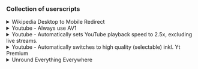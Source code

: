 ### Collection of userscripts

<details>
  <summary>Wikipedia Desktop to Mobile Redirect</summary>
  
    // ==UserScript==
    // @name         Wikipedia Desktop to Mobile Redirect
    // @namespace    http://tampermonkey.net/
    // @version      v1
    // @author       OD
    // @description  Redirect desktop Wikipedia to mobile version
    // @match        https://*.wikipedia.org/*
    // @exclude      https://*.m.wikipedia.org/*
    // @grant        none
    // ==/UserScript==
    
    (function() {
        'use strict';
        let currentURL = window.location.href;
        let mobileURL = currentURL.replace(/\/\/(\w+)\.wikipedia\.org/, '//$1.m.wikipedia.org');
        window.location.replace(mobileURL);
    })();

</details>

<details>
  <summary>Youtube - Always use AV1</summary>
  
    // ==UserScript==
    // @name                Use YouTube AV1
    // @description         Use AV1 for video playback on YouTube with enhanced features and compatibility
    // @namespace           http://tampermonkey.net/
    // @version             v1
    // @author              OD
    // @match               https://www.youtube.com/*
    // @match               https://www.youtube.com/embed/*
    // @match               https://www.youtube-nocookie.com/embed/*
    // @exclude             https://www.youtube.com/live_chat*
    // @exclude             https://www.youtube.com/live_chat_replay*
    // @exclude             /^https?://\S+\.(txt|png|jpg|jpeg|gif|xml|svg|manifest|log|ini)[^\/]*$/
    // @icon                https://www.google.com/s2/favicons?sz=64&domain=youtube.com
    // @grant               none
    // @run-at              document-start
    // @license             MIT
    // @unwrap
    // @allFrames           true
    // @inject-into         page
    // ==/UserScript==
    
    /**
     * Enhanced YouTube AV1 Userscript
     *
     * This script forces YouTube to use the AV1 video codec for playback, which can provide
     * better video quality at the same bitrate compared to older codecs like VP9 or H.264.
     *
     * Improvements in this version:
     * - Better error handling and browser compatibility checks
     * - Improved code structure and documentation
     * - More efficient promise handling
     * - Enhanced debugging capabilities
     * - Better performance through optimized code
     */
    (function () {
      'use strict';
    
      // Configuration options
      const CONFIG = {
        debug: false,           // Set to true to enable detailed console logging
        forceAV1: true,         // Set to false to disable AV1 forcing (for testing)
        preferenceValue: '8192' // YouTube's internal value for AV1 preference
      };
    
      // Logger utility for better debugging
      const logger = {
        debug: function(...args) {
          if (CONFIG.debug) console.debug("YouTube-AV1:", ...args);
        },
        info: function(...args) {
          console.info("YouTube-AV1:", ...args);
        },
        warn: function(...args) {
          console.warn("YouTube-AV1:", ...args);
        },
        error: function(...args) {
          console.error("YouTube-AV1:", ...args);
        }
      };
    
      logger.info("Script injected");
    
      /**
       * Safely get the native Promise implementation
       * This avoids issues with modified Promise objects in some browsers
       * @returns {PromiseConstructor} A reliable Promise constructor
       */
      function getSafePromise() {
        try {
          // Use the Promise from an async function to avoid hacked global Promise
          return (async () => {})().constructor;
        } catch (e) {
          logger.warn("Failed to get safe Promise, falling back to global Promise", e);
          return window.Promise;
        }
      }
    
      /**
       * Configure YouTube experiment flags to optimize for AV1
       * This modifies YouTube's internal configuration to prefer AV1
       */
      function configureYouTubeFlags() {
        logger.debug("Configuring YouTube experiment flags");
    
        let firstConfigDetected = true;
        let intervalId = 0;
        const { setInterval, clearInterval, setTimeout } = window;
    
        const updateFlags = () => {
          // Check if YouTube config exists
          const ytConfig = (window.ytcfg && window.ytcfg.data_) ? window.ytcfg.data_ : null;
          if (!ytConfig) return;
    
          const isFirstConfig = firstConfigDetected;
          firstConfigDetected = false;
    
          // Update experiment flags to optimize for AV1
          const flagSets = [ytConfig.EXPERIMENT_FLAGS, ytConfig.EXPERIMENTS_FORCED_FLAGS];
    
          for (const flags of flagSets) {
            if (!flags) continue;
    
            // Disable flags that would prevent AV1 from being selected
            flags.html5_disable_av1_hdr = false;
            flags.html5_prefer_hbr_vp9_over_av1 = false;
            flags.html5_account_onesie_format_selection_during_format_filter = false;
    
            // Additional flags that might help with AV1 selection
            if (flags.hasOwnProperty('html5_prefer_av1_over_vp9_for_hdr')) {
              flags.html5_prefer_av1_over_vp9_for_hdr = true;
            }
          }
    
          // Set up a mutation observer to detect when YouTube updates its configuration
          if (isFirstConfig) {
            let observer = new MutationObserver(() => {
              observer.disconnect();
              observer.takeRecords();
              observer = null;
    
              setTimeout(() => {
                if (intervalId) {
                  clearInterval.call(window, intervalId);
                  intervalId = 0;
                }
                updateFlags();
              });
            });
    
            observer.observe(document, { subtree: true, childList: true });
          }
        };
    
        // Start checking for YouTube config
        intervalId = setInterval.call(window, updateFlags, 100);
      }
    
      /**
       * Configure the browser to report AV1 support
       * This overrides the browser's media type checking functions to report AV1 compatibility
       */
      function configureBrowserFormatSupport() {
        logger.debug("Configuring browser to report AV1 support");
    
        /**
         * Tests if a MIME type is an AV1 video type
         * @param {string} type - MIME type string to test
         * @returns {boolean|undefined} true if AV1, undefined if not AV1 (to defer to original checker)
         */
        function isAV1VideoType(type) {
          if (typeof type !== 'string' || !type.startsWith('video/')) {
            return undefined;
          }
    
          // Check for AV1 codec in the MIME type
          if (type.includes('av01') && /codecs[\x20-\x7F]+\bav01\b/.test(type)) {
            return true;
          } else if (type.includes('av1') && /codecs[\x20-\x7F]+\bav1\b/.test(type)) {
            return true;
          }
    
          return undefined;
        }
    
        /**
         * Creates a modified type checker that reports AV1 support
         * @param {Function} originalChecker - The original type checking function
         * @param {boolean} useStringResult - Whether to return "probably" instead of true
         * @returns {Function} A modified type checker function
         */
        function createModifiedTypeChecker(originalChecker, useStringResult) {
          return function(type) {
            let result = undefined;
    
            // Handle undefined input
            if (type === undefined) {
              result = false;
            } else {
              // Check if this is an AV1 type
              result = isAV1VideoType(type);
            }
    
            // If not an AV1 type or undefined input, defer to original checker
            if (result === undefined) {
              result = originalChecker.apply(this, arguments);
            } else if (useStringResult) {
              // Convert boolean to string result if needed
              result = result ? "probably" : "";
            }
    
            logger.debug("Type check:", type, "→", result);
            return result;
          };
        }
    
        // Override HTMLVideoElement.canPlayType()
        try {
          const videoProto = (HTMLVideoElement || 0).prototype;
          if (videoProto && typeof videoProto.canPlayType === 'function') {
            videoProto.canPlayType = createModifiedTypeChecker(videoProto.canPlayType, true);
            logger.debug("Successfully overrode HTMLVideoElement.canPlayType");
          }
        } catch (e) {
          logger.error("Failed to override HTMLVideoElement.canPlayType", e);
        }
    
        // Override MediaSource.isTypeSupported()
        try {
          const mediaSource = window.MediaSource;
          if (mediaSource && typeof mediaSource.isTypeSupported === 'function') {
            mediaSource.isTypeSupported = createModifiedTypeChecker(mediaSource.isTypeSupported, false);
            logger.debug("Successfully overrode MediaSource.isTypeSupported");
          }
        } catch (e) {
          logger.error("Failed to override MediaSource.isTypeSupported", e);
        }
      }
    
      /**
       * Set the YouTube AV1 preference in localStorage
       * This tells YouTube that the user prefers AV1 codec
       */
      function setYouTubeAV1Preference() {
        logger.debug("Setting YouTube AV1 preference");
    
        const prefKey = 'yt-player-av1-pref';
        const prefValue = CONFIG.preferenceValue;
    
        try {
          // Try to define a property that always returns the AV1 preference value
          Object.defineProperty(localStorage.constructor.prototype, prefKey, {
            get() {
              if (this === localStorage) return prefValue;
              return this.getItem(prefKey);
            },
            set(newValue) {
              this.setItem(prefKey, newValue);
              return true;
            },
            enumerable: true,
            configurable: true
          });
    
          logger.debug("Successfully defined localStorage property for AV1 preference");
        } catch (e) {
          // Fall back to directly setting the value if property definition fails
          try {
            localStorage[prefKey] = prefValue;
            logger.debug("Set AV1 preference directly in localStorage");
          } catch (e2) {
            logger.error("Failed to set AV1 preference in localStorage", e2);
          }
        }
    
        // Verify the preference was set correctly
        if (localStorage[prefKey] !== prefValue) {
          logger.warn("AV1 preference verification failed - script may not work correctly");
        }
      }
    
      /**
       * Enable AV1 on YouTube by applying all necessary configurations
       */
      function enableAV1() {
        if (!CONFIG.forceAV1) {
          logger.info("AV1 forcing is disabled in configuration");
          return;
        }
    
        logger.info("Enabling AV1 for YouTube");
    
        // Set the YouTube AV1 preference
        setYouTubeAV1Preference();
    
        // Configure browser to report AV1 support
        configureBrowserFormatSupport();
    
        // Configure YouTube experiment flags
        configureYouTubeFlags();
    
        logger.info("AV1 enabled successfully");
      }
    
      /**
       * Check if the browser supports AV1 decoding
       * @returns {Promise<boolean>} Promise resolving to true if AV1 is supported
       */
      function checkAV1Support() {
        logger.debug("Checking browser AV1 support");
    
        // Use a safe Promise implementation
        const SafePromise = getSafePromise();
    
        // If mediaCapabilities API is not available, assume no support
        if (!navigator.mediaCapabilities || typeof navigator.mediaCapabilities.decodingInfo !== 'function') {
          logger.warn("MediaCapabilities API not available");
          return SafePromise.resolve(false);
        }
    
        try {
          // Test AV1 decoding capability
          return navigator.mediaCapabilities.decodingInfo({
            type: "file",
            video: {
              contentType: "video/mp4; codecs=av01.0.05M.08.0.110.05.01.06.0",
              height: 1080,
              width: 1920,
              framerate: 30,
              bitrate: 2826848,
            },
            audio: {
              contentType: "audio/webm; codecs=opus",
              channels: "2.1",
              samplerate: 44100,
              bitrate: 255236,
            }
          }).then(result => {
            const supported = !!(result && result.supported && result.smooth);
            logger.info("Browser AV1 support:", supported ? "Yes" : "No");
            return supported;
          }).catch(error => {
            logger.error("Error checking AV1 support:", error);
            return false;
          });
        } catch (e) {
          logger.error("Exception checking AV1 support:", e);
          return SafePromise.resolve(false);
        }
      }
    
      /**
       * Main initialization function
       */
      function initialize() {
        // Check if browser supports AV1
        checkAV1Support().then(supported => {
          if (supported) {
            // Browser supports AV1, enable it
            enableAV1();
          } else {
            // Browser doesn't support AV1, show warning
            logger.warn("Your browser does not support AV1. Consider using the latest version of Google Chrome, Microsoft Edge, or Mozilla Firefox for AV1 support.");
          }
        });
      }
    
      // Start the script
      initialize();
    
    })();
</details>

<details>
  <summary>Youtube - Automatically sets YouTube playback speed to 2.5x, excluding live streams.</summary>
  
      // ==UserScript==
      // @name         YouTube Default Playback Speed
      // @namespace    https://youtube.com/
      // @version      v1
      // @author       OD
      // @description  Automatically sets YouTube playback speed to 2.5x, excluding live streams.
      // @match        https://www.youtube.com/*
      // @grant        none
      // ==/UserScript==
      
      (function () {
          'use strict';
      
          const DEFAULT_SPEED = 1.25;
      
          function isLiveStream() {
              // Check for the "LIVE" badge; YouTube uses a specific indicator for live streams
              const liveBadge = document.querySelector('.ytp-live-badge');
              return liveBadge && liveBadge.offsetParent !== null;
          }
      
          function setPlaybackSpeed(video) {
              if (video && !isLiveStream() && video.playbackRate !== DEFAULT_SPEED) {
                  video.playbackRate = DEFAULT_SPEED;
                  console.log(`Playback speed set to ${DEFAULT_SPEED}x`);
              }
          }
      
          function handleNewVideo() {
              const video = document.querySelector('video.html5-main-video');
              if (video) {
                  setPlaybackSpeed(video);
              }
          }
      
          function initObservers() {
              // Observe DOM changes for dynamically loaded pages (YouTube's SPA behavior)
              const observer = new MutationObserver(() => {
                  handleNewVideo();
              });
      
              observer.observe(document.body, { childList: true, subtree: true });
      
              // Handle YouTube's navigation events (yt-navigate-finish)
              window.addEventListener('yt-navigate-finish', () => {
                  setTimeout(() => {
                      handleNewVideo();
                  }, 500); // Delay to ensure the video element is loaded
              });
          }
      
          // Initial setup for the video on page load
          window.addEventListener('load', () => {
              setTimeout(() => {
                  handleNewVideo();
              }, 1000);
          });
      
          // Initialize observers
          initObservers();
      })();

</details>

<details>
  <summary>Youtube - Automatically switches to high quality (selectable) inkl. Yt Premium</summary>
  
      // ==UserScript==
      // @name                Youtube HD Premium
      // @icon                https://www.youtube.com/img/favicon_48.png
      // @version             v1
      // @author              OD
      // @match               *://www.youtube.com/*
      // @match               *://m.youtube.com/*
      // @match               *://www.youtube-nocookie.com/*
      // @exclude             *://www.youtube.com/live_chat*
      // @grant               GM.getValue
      // @grant               GM.setValue
      // @grant               GM.deleteValue
      // @grant               GM.listValues
      // @grant               GM.registerMenuCommand
      // @grant               GM.unregisterMenuCommand
      // @grant               GM.notification
      // @grant               GM_getValue
      // @grant               GM_setValue
      // @grant               GM_deleteValue
      // @grant               GM_listValues
      // @grant               GM_registerMenuCommand
      // @grant               GM_unregisterMenuCommand
      // @grant               GM_notification
      // @license             MIT
      // @description         Automatically switches to high quality (1080p+)
      
      // ==/UserScript==
      
      /*jshint esversion: 11 */
      
      (function () {
          "use strict";
      
          // -------------------------------
          // Default settings (for storage key "settings")
          // -------------------------------
          const DEFAULT_SETTINGS = {
              targetResolution: "hd1080", // Default to 1080p
              expandMenu: false,
              debug: false,
              forceHD: true // New option to force minimum 1080p when available
          };
      
          // -------------------------------
          // Translations - English only
          // -------------------------------
          const TRANSLATIONS = {
              tampermonkeyOutdatedAlertMessage: "It looks like you're using an older version of Tampermonkey that might cause menu issues. For the best experience, please update to version 5.4.6224 or later.",
              qualityMenu: 'Quality Menu',
              autoModeName: 'Optimized Auto',
              debug: 'DEBUG',
              forceHD: 'Force HD (min 1080p)'
          };
      
          // Keep only HD resolutions (1080p and above)
          const QUALITIES = {
              highres: 4320,
              hd2160: 2160,
              hd1440: 1440,
              hd1080: 1080,
              auto: 0
          };
      
          const PREMIUM_INDICATOR_LABEL = "Premium";
      
          // -------------------------------
          // Global variables
          // -------------------------------
          let userSettings = { ...DEFAULT_SETTINGS };
          let useCompatibilityMode = false;
          let menuItems = [];
          let moviePlayer = null;
          let isOldTampermonkey = false;
          const updatedVersions = {
              Tampermonkey: '5.4.624',
          };
          let isScriptRecentlyUpdated = false;
          let retryCount = 0;
          const MAX_RETRIES = 3;
      
          // -------------------------------
          // GM FUNCTION OVERRIDES
          // -------------------------------
          const GMCustomRegisterMenuCommand = useCompatibilityMode ? GM_registerMenuCommand : GM.registerMenuCommand;
          const GMCustomUnregisterMenuCommand = useCompatibilityMode ? GM_unregisterMenuCommand : GM.unregisterMenuCommand;
          const GMCustomGetValue = useCompatibilityMode ? GM_getValue : GM.getValue;
          const GMCustomSetValue = useCompatibilityMode ? GM_setValue : GM.setValue;
          const GMCustomDeleteValue = useCompatibilityMode ? GM_deleteValue : GM.deleteValue;
          const GMCustomListValues = useCompatibilityMode ? GM_listValues : GM.listValues;
          const GMCustomNotification = useCompatibilityMode ? GM_notification : GM.notification;
      
          // -------------------------------
          // Debug logging helper
          // -------------------------------
          function debugLog(message) {
              if (!userSettings.debug) return;
              const stack = new Error().stack;
              const stackLines = stack.split("\n");
              const callerLine = stackLines[2] ? stackLines[2].trim() : "Line not found";
              if (!message.endsWith(".")) {
                  message += ".";
              }
              console.log(`[YTHD DEBUG] ${message} Function called ${callerLine}`);
          }
      
          // -------------------------------
          // Video quality functions
          // -------------------------------
          function setResolution(force = false) {
              try {
                  if (!moviePlayer) throw "Movie player not found.";
                  const videoQualityData = moviePlayer.getAvailableQualityData();
                  const currentPlaybackQuality = moviePlayer.getPlaybackQuality();
                  const currentQualityLabel = moviePlayer.getPlaybackQualityLabel();
                  if (!videoQualityData.length) throw "Quality options missing.";
      
                  // Get available quality levels
                  const availableQualityLevels = moviePlayer.getAvailableQualityLevels();
      
                  // Check if HD quality is available
                  const hasHDQuality = availableQualityLevels.some(q => QUALITIES[q] >= 1080);
      
                  if (userSettings.targetResolution === 'auto') {
                      if (!currentPlaybackQuality || !currentQualityLabel) throw "Unable to determine current playback quality.";
      
                      const currentQualityValue = QUALITIES[currentPlaybackQuality] || 0;
                      const isHDQuality = currentQualityValue >= 1080;
                      const isPremiumQuality = currentQualityLabel.trim().endsWith(PREMIUM_INDICATOR_LABEL);
      
                      // If Force HD is enabled, check if we need to upgrade quality
                      if (userSettings.forceHD && hasHDQuality && !isHDQuality) {
                          // Find the lowest HD quality available
                          const hdQuality = availableQualityLevels.find(q => QUALITIES[q] >= 1080);
                          if (hdQuality) {
                              const premiumData = videoQualityData.find(q =>
                                  q.quality === hdQuality &&
                                  q.qualityLabel.trim().endsWith(PREMIUM_INDICATOR_LABEL) &&
                                  q.isPlayable
                              );
                              moviePlayer.setPlaybackQualityRange(hdQuality, hdQuality, premiumData?.formatId);
                              debugLog(`Force HD enabled: Setting quality to [${hdQuality}${premiumData ? " Premium" : ""}]`);
                              return;
                          }
                      }
      
                      const isOptimalQuality = videoQualityData.filter(q => q.quality == currentPlaybackQuality).length <= 1 ||
                          isPremiumQuality;
                      if (!isOptimalQuality) moviePlayer.loadVideoById(moviePlayer.getVideoData().video_id);
                      debugLog(`Setting quality to: [${TRANSLATIONS.autoModeName}]`);
                  } else {
                      let resolvedTarget = findNextAvailableQuality(userSettings.targetResolution, availableQualityLevels);
                      if (!resolvedTarget) {
                          // Retry mechanism if target resolution is not found
                          if (retryCount < MAX_RETRIES) {
                              retryCount++;
                              debugLog(`Resolution not found, retrying... (${retryCount}/${MAX_RETRIES})`);
                              setTimeout(() => setResolution(force), 1000);
                              return;
                          } else {
                              debugLog("Max retries reached, using best available quality.");
                              resolvedTarget = availableQualityLevels[0] || 'auto';
                              retryCount = 0;
                          }
                      } else {
                          retryCount = 0;
                      }
      
                      const premiumData = videoQualityData.find(q =>
                          q.quality === resolvedTarget &&
                          q.qualityLabel.trim().endsWith(PREMIUM_INDICATOR_LABEL) &&
                          q.isPlayable
                      );
                      moviePlayer.setPlaybackQualityRange(resolvedTarget, resolvedTarget, premiumData?.formatId);
                      debugLog(`Setting quality to: [${resolvedTarget}${premiumData ? " Premium" : ""}]`);
                  }
              } catch (error) {
                  debugLog("Did not set resolution. " + error);
                  // Retry on errors if we haven't exceeded max retries
                  if (retryCount < MAX_RETRIES) {
                      retryCount++;
                      debugLog(`Error encountered, retrying... (${retryCount}/${MAX_RETRIES})`);
                      setTimeout(() => setResolution(force), 1000);
                  } else {
                      retryCount = 0;
                  }
              }
          }
      
          function findNextAvailableQuality(target, availableQualities) {
              const targetValue = QUALITIES[target];
              return availableQualities
                  .map(q => ({ quality: q, value: QUALITIES[q] || 0 }))
                  .sort((a, b) => b.value - a.value) // Sort by highest to lowest
                  .find(q => q.value <= targetValue)?.quality;
          }
      
          function processNewPage() {
              debugLog('Processing new page...');
              moviePlayer = document.querySelector('#movie_player');
      
              // If immediately available, set the resolution
              if (moviePlayer) {
                  setResolution();
              } else {
                  // If not available yet, try again after a short delay
                  debugLog('Movie player not found, will retry...');
                  setTimeout(() => {
                      moviePlayer = document.querySelector('#movie_player');
                      if (moviePlayer) {
                          setResolution();
                      } else {
                          debugLog('Movie player still not found after delay');
                      }
                  }, 2000);
              }
      
              // Also listen for new video data to ensure resolution is applied
              document.addEventListener('yt-navigate-finish', () => {
                  setTimeout(() => {
                      if (!moviePlayer) moviePlayer = document.querySelector('#movie_player');
                      setResolution();
                  }, 1000);
              }, { once: true });
          }
      
          // -------------------------------
          // Menu functions
          // -------------------------------
          function processMenuOptions(options, callback) {
              Object.values(options).forEach(option => {
                  if (!option.alwaysShow && !userSettings.expandMenu && !isOldTampermonkey) return;
                  if (option.items) {
                      option.items.forEach(item => callback(item));
                  } else {
                      callback(option);
                  }
              });
          }
      
          // The menu callbacks now use the helper "updateSetting" to update the stored settings.
          function showMenuOptions() {
              const shouldAutoClose = isOldTampermonkey;
              removeMenuOptions();
              const menuExpandButton = isOldTampermonkey ? {} : {
                  expandMenu: {
                      alwaysShow: true,
                      label: () => `${TRANSLATIONS.qualityMenu} ${userSettings.expandMenu ? "🔼" : "🔽"}`,
                      menuId: "menuExpandBtn",
                      handleClick: async function () {
                          userSettings.expandMenu = !userSettings.expandMenu;
                          await updateSetting('expandMenu', userSettings.expandMenu);
                          showMenuOptions();
                      },
                  },
              };
              const menuOptions = {
                  ...menuExpandButton,
                  qualities: {
                      items: Object.entries(QUALITIES).map(([label, resolution]) => ({
                          label: () => `${resolution === 0 ? TRANSLATIONS.autoModeName : resolution + 'p'} ${label === userSettings.targetResolution ? "✅" : ""}`,
                          menuId: label,
                          handleClick: async function () {
                              if (userSettings.targetResolution === label) return;
                              userSettings.targetResolution = label;
                              await updateSetting('targetResolution', label);
                              setResolution(true);
                              showMenuOptions();
                          },
                      })),
                  },
                  forceHD: {
                      label: () => `${TRANSLATIONS.forceHD} ${userSettings.forceHD ? "✅" : ""}`,
                      menuId: "forceHDBtn",
                      handleClick: async function () {
                          userSettings.forceHD = !userSettings.forceHD;
                          await updateSetting('forceHD', userSettings.forceHD);
                          setResolution(true);
                          showMenuOptions();
                      },
                  },
                  debug: {
                      label: () => `${TRANSLATIONS.debug} ${userSettings.debug ? "✅" : ""}`,
                      menuId: "debugBtn",
                      handleClick: async function () {
                          userSettings.debug = !userSettings.debug;
                          await updateSetting('debug', userSettings.debug);
                          showMenuOptions();
                      },
                  },
              };
      
              processMenuOptions(menuOptions, (item) => {
                  GMCustomRegisterMenuCommand(item.label(), item.handleClick, {
                      id: item.menuId,
                      autoClose: shouldAutoClose,
                  });
                  menuItems.push(item.menuId);
              });
          }
      
          function removeMenuOptions() {
              while (menuItems.length) {
                  GMCustomUnregisterMenuCommand(menuItems.pop());
              }
          }
      
          // -------------------------------
          // GreaseMonkey / Tampermonkey version checks
          // -------------------------------
          function compareVersions(v1, v2) {
              try {
                  if (!v1 || !v2) throw "Invalid version string.";
                  if (v1 === v2) return 0;
                  const parts1 = v1.split('.').map(Number);
                  const parts2 = v2.split('.').map(Number);
                  const len = Math.max(parts1.length, parts2.length);
                  for (let i = 0; i < len; i++) {
                      const num1 = parts1[i] || 0;
                      const num2 = parts2[i] || 0;
                      if (num1 > num2) return 1;
                      if (num1 < num2) return -1;
                  }
                  return 0;
              } catch (error) {
                  throw ("Error comparing versions: " + error);
              }
          }
      
          function hasGreasyMonkeyAPI() {
              if (typeof GM !== 'undefined') return true;
              if (typeof GM_info !== 'undefined') {
                  useCompatibilityMode = true;
                  debugLog("Running in compatibility mode.");
                  return true;
              }
              return false;
          }
      
          function CheckTampermonkeyUpdated() {
              if (GM_info.scriptHandler === "Tampermonkey" &&
                  compareVersions(GM_info.version, updatedVersions.Tampermonkey) !== 1) {
                  isOldTampermonkey = true;
                  if (isScriptRecentlyUpdated) {
                      GMCustomNotification({
                          text: TRANSLATIONS.tampermonkeyOutdatedAlertMessage,
                          timeout: 15000
                      });
                  }
              }
          }
      
          // -------------------------------
          // Storage helper functions
          // -------------------------------
      
          /**
           * Load user settings from the "settings" key.
           * Ensures that only keys existing in DEFAULT_SETTINGS are kept.
           * If no stored settings are found, defaults are used.
           */
          async function loadUserSettings() {
              try {
                  const storedSettings = await GMCustomGetValue('settings', {});
      
                  // Check for the legacy versions without forceHD option
                  if (storedSettings && !('forceHD' in storedSettings)) {
                      storedSettings.forceHD = DEFAULT_SETTINGS.forceHD;
                  }
      
                  userSettings = Object.keys(DEFAULT_SETTINGS).reduce((accumulator, key) => {
                      accumulator[key] = storedSettings.hasOwnProperty(key) ? storedSettings[key] : DEFAULT_SETTINGS[key];
                      return accumulator;
                  }, {});
      
                  // Migration: If stored resolution is below 1080p, upgrade it
                  const storedResolution = storedSettings.targetResolution;
                  if (storedResolution && !QUALITIES.hasOwnProperty(storedResolution)) {
                      userSettings.targetResolution = 'hd1080';
                      debugLog(`Migrated resolution from ${storedResolution} to hd1080`);
                  }
      
                  await GMCustomSetValue('settings', userSettings);
                  debugLog(`Loaded user settings: ${JSON.stringify(userSettings)}.`);
              } catch (error) {
                  throw error;
              }
          }
      
          // Update one setting in the stored settings.
          async function updateSetting(key, value) {
              try {
                  let currentSettings = await GMCustomGetValue('settings', DEFAULT_SETTINGS);
                  currentSettings[key] = value;
                  await GMCustomSetValue('settings', currentSettings);
              } catch (error) {
                  debugLog("Error updating setting: " + error);
              }
          }
      
          async function updateScriptInfo() {
              try {
                  const oldScriptInfo = await GMCustomGetValue('scriptInfo', null);
                  debugLog(`Previous script info: ${JSON.stringify(oldScriptInfo)}`);
                  const newScriptInfo = {
                      version: getScriptVersionFromMeta(),
                      lastRun: new Date().toISOString()
                  };
                  await GMCustomSetValue('scriptInfo', newScriptInfo);
      
                  if (!oldScriptInfo || compareVersions(newScriptInfo.version, oldScriptInfo?.version) !== 0) {
                      isScriptRecentlyUpdated = true;
      
                      // Show update notification
                      GMCustomNotification({
                          text: "YouTube HD Premium has been updated to remove resolutions below 1080p and add Force HD option",
                          title: "YouTube HD Premium Updated",
                          timeout: 10000
                      });
                  }
                  debugLog(`Updated script info: ${JSON.stringify(newScriptInfo)}`);
              } catch (error) {
                  debugLog("Error updating script info: " + error);
              }
          }
      
          // Cleanup any leftover keys from previous versions.
          async function cleanupOldStorage() {
              try {
                  const allowedKeys = ['settings', 'scriptInfo'];
                  const keys = await GMCustomListValues();
                  for (const key of keys) {
                      if (!allowedKeys.includes(key)) {
                          await GMCustomDeleteValue(key);
                          debugLog(`Deleted leftover key: ${key}`);
                      }
                  }
              } catch (error) {
                  debugLog("Error cleaning up old storage keys: " + error);
              }
          }
      
          // -------------------------------
          // Script metadata extraction
          // -------------------------------
          function getScriptVersionFromMeta() {
              const meta = GM_info.scriptMetaStr;
              const versionMatch = meta.match(/@version\s+([^\r\n]+)/);
              return versionMatch ? versionMatch[1].trim() : null;
          }
      
          // -------------------------------
          // Enhanced event handling
          // -------------------------------
          function addEventListeners() {
              if (window.location.hostname === "m.youtube.com") {
                  window.addEventListener('state-navigateend', processNewPage, true);
              } else {
                  window.addEventListener('yt-player-updated', processNewPage, true);
                  window.addEventListener('yt-page-data-updated', processNewPage, true);
      
                  // Additional event listeners for better reliability
                  window.addEventListener('yt-player-state-change', () => {
                      if (moviePlayer && moviePlayer.getPlayerState() === 1) { // Playing state
                          setResolution();
                      }
                  }, true);
              }
      
              // Add mutation observer to detect player changes
              const observer = new MutationObserver((mutations) => {
                  for (let mutation of mutations) {
                      if (mutation.addedNodes.length) {
                          const player = document.querySelector('#movie_player');
                          if (player && player !== moviePlayer) {
                              moviePlayer = player;
                              debugLog('Player detected via mutation observer');
                              setResolution();
                              break;
                          }
                      }
                  }
              });
      
              observer.observe(document.body, {
                  childList: true,
                  subtree: true
              });
          }
      
          async function initialize() {
              try {
                  if (!hasGreasyMonkeyAPI()) throw "Did not detect valid Grease Monkey API";
                  await cleanupOldStorage();
                  await loadUserSettings();
                  await updateScriptInfo();
                  CheckTampermonkeyUpdated();
              } catch (error) {
                  debugLog(`Error loading user settings: ${error}. Loading with default settings.`);
              }
              if (window.self === window.top) {
                  processNewPage(); // Ensure initial resolution update on first load.
                  window.addEventListener('yt-navigate-finish', addEventListeners, { once: true });
                  showMenuOptions();
              } else {
                  window.addEventListener('loadstart', processNewPage, true);
                  // Also process for embedded videos immediately
                  processNewPage();
              }
          }
      
          // -------------------------------
          // Entry Point
          // -------------------------------
          initialize();
      })();

</details>

<details>
  <summary>Unround Everything Everywhere</summary>
  
      // ==UserScript==
      // @name         Unround Everything Everywhere
      // @namespace    RM
      // @version      2.0.0
      // @description  Forces zero border-radius and attempts to disable clipping/masking for square corners.
      // @license      CC0 - Public Domain
      // @grant        GM_addStyle
      // @run-at       document-start
      // @match        *://*/*
      // ==/UserScript==
      
      (function() {
          'use strict';
      
          let css = "";
      
          // --- Global and Aggressive Unrounding ---
          // Applies border-radius: 0 to almost all elements and their pseudo-elements.
          // Excludes specific elements like radio buttons to preserve functionality.
          // Also attempts to remove clip-path globally, which often rounds images/avatars.
          css += `
            *:not(#u#n#r#o#u#n#d):not(input[type="radio" i]):not(input[type="radio" i] + label){
              &,
              &::before,
              &::after {
                border-radius: 0 !important;
              }
            }
      
            /* Attempt to disable circular clipping globally - common for avatars */
            *:not(svg *) { /* Avoid applying this inside SVGs where it might break things */
               clip-path: none !important;
               -webkit-clip-path: none !important; /* For older WebKit browsers */
            }
      
            /* Specifically target image elements */
            img {
              border-radius: 0 !important;
              clip-path: none !important;
              -webkit-clip-path: none !important;
            }
          `;
      
          // --- Specific Fixes for SVG Elements ---
          // Targets SVG elements commonly used for icons or avatars.
          css += `
            /* Unround rect elements within SVG */
            svg rect {
              rx: 0 !important;
              ry: 0 !important;
            }
      
            /* Try to disable masks/clip-paths specifically on SVG image elements */
            svg image {
               mask: none !important;
               clip-path: none !important;
            }
      
            /* Remove border-radius from SVG elements themselves if applied */
            svg {
              border-radius: 0 !important;
            }
      
            /* NOTE: Aggressively modifying generic SVG <circle> or <path> elements
               can easily break icons and logos. Site-specific overrides below are
               generally safer for complex SVG modifications. */
          `;
      
          // --- Compatibility Layer for Border Widths ---
          // Attempts to reset border-width for form elements.
          css += `
            @layer i_miss_true_user_origin_level_stylesheets {
              :where(input, button, select) {
                border-width: 1px;
              }
            }
          `;
      
          // --- Site-Specific Overrides ---
          // Apply fixes for specific websites known to use complex rounding methods.
      
          // Facebook & Workplace
          if ((location.hostname === "facebook.com" || location.hostname.endsWith(".facebook.com"))) {
              css += `
                /* Square masks used for avatars/status indicators */
                :root#facebook svg[role] > mask[id]:first-child + g[mask]:last-child {
                  mask: none !important;
                  /* Hide the original circle outline */
                  & circle { opacity: 0.1 !important; }
                  /* Add a squared outline using the image element */
                  & image:has(~ circle[stroke="var(--accent)"]) {
                    outline: 2px solid var(--accent);
                    outline-offset: 2px;
                    & ~ circle { display: none; } /* Ensure the original circle is hidden */
                  }
                }
      
                /* Facebook Logo - Unrounding the container and the "f" shape */
                :root#facebook svg[viewBox="0 0 36 36"] path {
                  /* Unround the main background circle to a square */
                  &[d="M20.181 35.87C29.094 34.791 36 27.202 36 18c0-9.941-8.059-18-18-18S0 8.059 0 18c0 8.442 5.811 15.526 13.652 17.471L14 34h5.5l.681 1.87Z"] ,
                  &[d="M15 35.8C6.5 34.3 0 26.9 0 18 0 8.1 8.1 0 18 0s18 8.1 18 18c0 8.9-6.5 16.3-15 17.8l-1-.8h-4l-1 .8z"] {
                    d: path("M0 0 H 36 V 36 H 0 Z"); /* Replace circle path with square path */
                  }
                  /* Unround the bottom of the "f" shape */
                  &[d="M13.651 35.471v-11.97H9.936V18h3.715v-2.37c0-6.127 2.772-8.964 8.784-8.964 1.138 0 3.103.223 3.91.446v4.983c-.425-.043-1.167-.065-2.081-.065-2.952 0-4.09 1.116-4.09 4.025V18h5.883l-1.008 5.5h-4.867v12.37a18.183 18.183 0 0 1-6.53-.399Z"],
                  &[d="M25 23l.8-5H21v-3.5c0-1.4.5-2.5 2.7-2.5H26V7.4c-1.3-.2-2.7-.4-4-.4-4.1 0-7 2.5-7 7v4h-4.5v5H15    V 35 h 6    V23h4z"] {
                    d: path("M25 23l.8-5H21v-3.5c0-1.4.5-2.5 2.7-2.5H26V7.4c-1.3-.2-2.7-.4-4-.4-4.1 0-7 2.5-7 7v4h-4.5v5H15 V 36 h 6 V23h4z"); /* Adjust path to be straight at the bottom */
                  }
                }
              `;
          }
      
          // Twitter / X
          if ((location.hostname === "twitter.com" || location.hostname.endsWith(".twitter.com")) || (location.hostname === "x.com" || location.hostname.endsWith(".x.com"))) {
              css += `
                /* Disable clip-path used for avatars (already targeted globally, but keep for specificity) */
                [style*='clip-path: url("#circle-hw-shapeclip-clipconfig")'],
                [style*='clip-path: circle'], /* More general clip-path targeting */
                [style*='-webkit-clip-path: circle'] {
                  clip-path: none !important;
                  -webkit-clip-path: none !important;
                }
      
                /* Target potential container elements */
                div[data-testid="UserAvatar-Container"] > div > div {
                   border-radius: 0 !important;
                   clip-path: none !important;
                   -webkit-clip-path: none !important;
                }
              `;
          }
      
          // WhatsApp Web
          if ((location.hostname === "web.whatsapp.com" || location.hostname.endsWith(".web.whatsapp.com"))) {
              css += `
                /* Target profile picture elements specifically */
                div[data-testid="chat-list-item-container"] img, /* Chat list */
                div[data-testid="conversation-header"] img, /* Conversation header */
                div[data-testid="status-v3-avatar-sender"] img, /* Status avatar */
                div[data-testid="profile-viewer-photo"] img, /* Profile picture viewer */
                custom-status-modal img, /* Status modal */
                div[role="button"] > div > div > img[draggable="false"] /* Other potential avatar locations */
                {
                  border-radius: 0 !important;
                  clip-path: none !important;
                  -webkit-clip-path: none !important;
                }
      
                /* Fixes for specific SVG backgrounds/shapes in WhatsApp */
                svg:has(path.background) {
                  background-color: rgba(var(--white-rgb),.16); /* Restore background color */
                }
                svg:has(path.background) g path{
                  opacity: .3; /* Restore opacity */
                }
                svg:has(path.background) path.background {
                  display: none; /* Hide the original background path */
                }
              `;
          }
      
          // Google / Chromium
          if ((location.hostname === "google.com" || location.hostname.endsWith(".google.com")) || (location.hostname === "chromium.org" || location.hostname.endsWith(".chromium.org"))) {
              css += `
                /* Google Account profile pictures */
                img.gb_Ia.gbii, /* Top bar avatar */
                img[src*='googleusercontent.com/a/'], /* Common avatar URL pattern */
                img[srcset*='googleusercontent.com/a/'],
                img[aria-label*='Profile picture'],
                img[alt*='Profile picture'],
                img[jsname] /* Generic attribute often on profile pics */
                {
                   border-radius: 0 !important;
                   clip-path: none !important;
                   -webkit-clip-path: none !important;
                }
      
                /* Google One avatar four-colour outline - replacing curved paths with straight lines */
                path[d="M4.02,28.27C2.73,25.8,2,22.98,2,20c0-2.87,0.68-5.59,1.88-8l-1.72-1.04C0.78,13.67,0,16.75,0,20c0,3.31,0.8,6.43,2.23,9.18L4.02,28.27z"][fill="#F6AD01"] {
                  d: path("M 2 2 v 36 l 2 -2 V 4 Z"); /* Left segment */
                }
                path[d="M32.15,33.27C28.95,36.21,24.68,38,20,38c-6.95,0-12.98-3.95-15.99-9.73l-1.79,0.91C5.55,35.61,12.26,40,20,40c5.2,0,9.93-1.98,13.48-5.23L32.15,33.27z"][fill="#249A41"] {
                  d: path("M 2 38 h 36 l -2 -2 H 4 Z"); /* Bottom segment */
                }
                path[d="M33.49,34.77C37.49,31.12,40,25.85,40,20c0-5.86-2.52-11.13-6.54-14.79l-1.37,1.46C35.72,9.97,38,14.72,38,20c0,5.25-2.26,9.98-5.85,13.27L33.49,34.77z"][fill="#3174F1"] {
                  d: path("M 38 2 v 36 l -2 -2 V 4 Z"); /* Right segment */
                }
                path[d="M20,2c4.65,0,8.89,1.77,12.09,4.67l1.37-1.46C29.91,1.97,25.19,0,20,0l0,0C12.21,0,5.46,4.46,2.16,10.96L3.88,12C6.83,6.08,12.95,2,20,2"][fill="#E92D18"] {
                  d: path("M 2 2 h 36 l -2 2 H 4 Z"); /* Top segment */
                }
              `;
          }
      
          // Spotify - Corrected Hostname Check
          // Targeting open.spotify.com (web player) and accounts.spotify.com
          if ((location.hostname === "open.spotify.com" || location.hostname.endsWith(".open.spotify.com")) || (location.hostname === "accounts.spotify.com" || location.hostname.endsWith(".accounts.spotify.com"))) {
              css += `
                /* Spotify profile pictures / artist images */
                img[data-testid="user-widget-avatar"], /* User avatar top right */
                figure[data-testid="user-widget-avatar"] img,
                img._6fa2d5efe1456f4e563658938a08641f-scss, /* Common class pattern */
                div[data-testid="avatar"] img, /* Playlist/Artist avatars */
                figure[data-testid="image-loading-indicator"] img, /* Generic image loader */
                div[data-encore-id="avatar"] img /* Encore UI avatars */
                {
                   border-radius: 0 !important;
                   clip-path: none !important;
                   -webkit-clip-path: none !important;
                }
      
                /* Specific path overrides for Spotify icons (e.g., checkmarks, circles) */
                /* Checkmark in circle */
                path[d="M1 12C1 5.925 5.925 1 12 1s11 4.925 11 11-4.925 11-11 11S1 18.075 1 12zm16.398-2.38a1 1 0 0 0-1.414-1.413l-6.011 6.01-1.894-1.893a1 1 0 0 0-1.414 1.414l3.308 3.308 7.425-7.425z"] {
                  d: path("M 4 4 H 20 V 20 H 4 Z M1 12m16.398-2.38a1 1 0 0 0-1.414-1.413l-6.011 6.01-1.894-1.893a1 1 0 0 0-1.414 1.414l3.308 3.308 7.425-7.425z");
                }
                /* Another checkmark in circle */
                path[d="M0 8a8 8 0 1 1 16 0A8 8 0 0 1 0 8zm11.748-1.97a.75.75 0 0 0-1.06-1.06l-4.47 4.47-1.405-1.406a.75.75 0 1 0-1.061 1.06l2.466 2.467 5.53-5.53z"] {
                  d: path("M 2 2 H 14 V 14 H 2 Z M0 8m11.748-1.97a.75.75 0 0 0-1.06-1.06l-4.47 4.47-1.405-1.406a.75.75 0 1 0-1.061 1.06l2.466 2.467 5.53-5.53z");
                }
                /* Circle outline */
                path[d="M11.999 3a9 9 0 1 0 0 18 9 9 0 0 0 0-18zm-11 9c0-6.075 4.925-11 11-11s11 4.925 11 11-4.925 11-11 11-11-4.925-11-11z"] {
                  d: path("M 2 2 H 22 V 22 H 2 Z"); /* Unround circle outline */
                  stroke-width: 2px;
                  fill: none;
                  stroke: color-mix(in srgb,currentcolor, transparent);
                }
                /* Smaller circle outline */
                path[d="M8 1.5a6.5 6.5 0 1 0 0 13 6.5 6.5 0 0 0 0-13zM0 8a8 8 0 1 1 16 0A8 8 0 0 1 0 8z"] {
                  d: path("M 1 1 H 15 V 15 H 1 Z"); /* Unround smaller circle outline */
                  stroke-width: 1.25px;
                  fill: none;
                  stroke: color-mix(in srgb,currentcolor, transparent);
                }
              `;
          }
      
          // Microsoft Copilot
          if ((location.hostname === "copilot.microsoft.com" || location.hostname.endsWith(".copilot.microsoft.com"))) {
              css += `
                /* Disable clip-path or other properties used for "squircle" shapes */
                [class*="squircle"],
                cib-serp-feedback ::part(avatar-image), /* Target shadow parts */
                cib-participant-avatar ::part(avatar-image)
                 {
                  clip-path: none !important;
                  -webkit-clip-path: none !important;
                  border-radius: 0 !important; /* Ensure border-radius is also zeroed */
                }
              `;
          }
      
          // Seznam Zprávy
          if ((location.hostname === "seznamzpravy.cz" || location.hostname.endsWith(".seznamzpravy.cz"))) {
              css += `
                /* Disable masks potentially used for squircle images */
                svg > defs:has([id*="squircle"]) ~ image[mask]:only-of-type {
                  mask: none !important;
                }
                /* Target images directly */
                img.atm-image-placeholder__image {
                   border-radius: 0 !important;
                   clip-path: none !important;
                   -webkit-clip-path: none !important;
                }
              `;
          }
      
          // --- Inject CSS ---
          // Uses GM_addStyle if available (Tampermonkey, Greasemonkey) or falls back
          // to creating a <style> element and appending it to the document head.
          if (typeof GM_addStyle !== "undefined") {
              GM_addStyle(css);
          } else {
              const styleNode = document.createElement("style");
              styleNode.setAttribute("type", "text/css"); // Good practice
              styleNode.appendChild(document.createTextNode(css));
              // Wait for head or body to be available
              const observer = new MutationObserver((mutations, obs) => {
                  const head = document.querySelector("head");
                  if (head) {
                      head.appendChild(styleNode);
                      obs.disconnect(); // Stop observing once appended
                  } else if (document.body) { // Fallback to body if head isn't found quickly
                      document.body.insertAdjacentElement('afterbegin', styleNode);
                      obs.disconnect();
                  }
              });
              // Start observing the document structure
              observer.observe(document.documentElement, { childList: true, subtree: true });
          }
      })();



</details>

